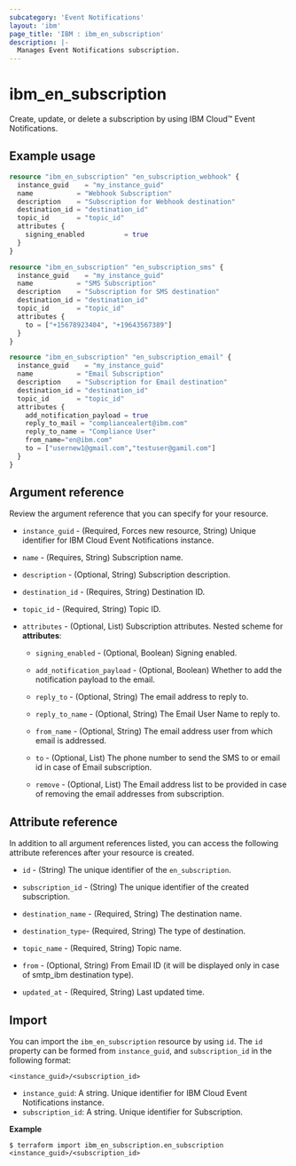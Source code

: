 ```yaml
---
subcategory: 'Event Notifications'
layout: 'ibm'
page_title: 'IBM : ibm_en_subscription'
description: |-
  Manages Event Notifications subscription.
---
```


# ibm_en_subscription

Create, update, or delete a subscription by using IBM Cloud™ Event Notifications.

## Example usage

```terraform
resource "ibm_en_subscription" "en_subscription_webhook" {
  instance_guid    = "my_instance_guid"
  name           = "Webhook Subscription"
  description    = "Subscription for Webhook destination"
  destination_id = "destination_id"
  topic_id       = "topic_id"
  attributes {
    signing_enabled          = true
  }
}

resource "ibm_en_subscription" "en_subscription_sms" {
  instance_guid    = "my_instance_guid"
  name           = "SMS Subscription"
  description    = "Subscription for SMS destination"
  destination_id = "destination_id"
  topic_id       = "topic_id"
  attributes {
    to = ["+15678923404", "+19643567389"]
  }
}

resource "ibm_en_subscription" "en_subscription_email" {
  instance_guid    = "my_instance_guid"
  name           = "Email Subscription"
  description    = "Subscription for Email destination"
  destination_id = "destination_id"
  topic_id       = "topic_id"
  attributes {
    add_notification_payload = true
    reply_to_mail = "compliancealert@ibm.com"
    reply_to_name = "Compliance User"
    from_name="en@ibm.com"
    to = ["usernew1@gmail.com","testuser@gamil.com"]
  }
}


```

## Argument reference

Review the argument reference that you can specify for your resource.

- `instance_guid` - (Required, Forces new resource, String) Unique identifier for IBM Cloud Event Notifications instance.

- `name` - (Requires, String) Subscription name.

- `description` - (Optional, String) Subscription description.

- `destination_id` - (Requires, String) Destination ID.

- `topic_id` - (Required, String) Topic ID.

- `attributes` - (Optional, List) Subscription attributes.
  Nested scheme for **attributes**:

  - `signing_enabled` - (Optional, Boolean) Signing enabled.

  - `add_notification_payload` - (Optional, Boolean) Whether to add the notification payload to the email.

  - `reply_to` - (Optional, String) The email address to reply to.

  - `reply_to_name` - (Optional, String) The Email User Name to reply to.

  - `from_name` - (Optional, String) The email address user from which email is addressed.

  - `to` - (Optional, List) The phone number to send the SMS to or email id in case of Email subscription.

  - `remove` - (Optional, List)  The Email address list to be provided in case of removing the email addresses from subscription.

## Attribute reference

In addition to all argument references listed, you can access the following attribute references after your resource is created.

- `id` - (String) The unique identifier of the `en_subscription`.

- `subscription_id` - (String) The unique identifier of the created subscription.

- `destination_name` - (Required, String) The destination name.

- `destination_type`- (Required, String) The type of destination.

- `topic_name` - (Required, String) Topic name.

- `from` - (Optional, String) From Email ID (it will be displayed only in case of smtp_ibm destination type).

- `updated_at` - (Required, String) Last updated time.

## Import

You can import the `ibm_en_subscription` resource by using `id`.
The `id` property can be formed from `instance_guid`, and `subscription_id` in the following format:

```
<instance_guid>/<subscription_id>
```

- `instance_guid`: A string. Unique identifier for IBM Cloud Event Notifications instance.
- `subscription_id`: A string. Unique identifier for Subscription.

**Example**

```
$ terraform import ibm_en_subscription.en_subscription <instance_guid>/<subscription_id>
```
